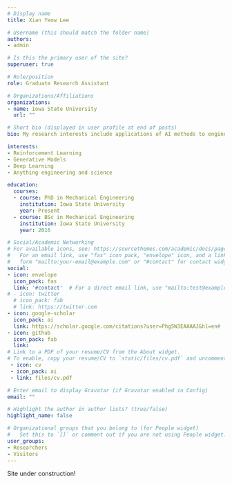 ```yaml
---
# Display name
title: Xian Yeow Lee

# Username (this should match the folder name)
authors:
- admin

# Is this the primary user of the site?
superuser: true

# Role/position
role: Graduate Research Assistant

# Organizations/Affiliations
organizations:
- name: Iowa State University
  url: ""

# Short bio (displayed in user profile at end of posts)
bio: My research interests include applications of AI methods to engineering problems such as robust and inverse designs.

interests:
- Reinforcement Learning
- Generative Models
- Deep Learning
- Anything engineering and science

education:
  courses:
  - course: PhD in Mechanical Engineering
    institution: Iowa State University
    year: Present
  - course: BSc in Mechanical Engineering
    institution: Iowa State University
    year: 2016

# Social/Academic Networking
# For available icons, see: https://sourcethemes.com/academic/docs/page-builder/#icons
#   For an email link, use "fas" icon pack, "envelope" icon, and a link in the
#   form "mailto:your-email@example.com" or "#contact" for contact widget.
social:
- icon: envelope
  icon_pack: fas
  link: '#contact'  # For a direct email link, use "mailto:test@example.org".
# - icon: twitter
  # icon_pack: fab
  # link: https://twitter.com
- icon: google-scholar
  icon_pack: ai
  link: https://scholar.google.com/citations?user=Phg5W3EAAAAJ&hl=en#
- icon: github
  icon_pack: fab
  link: 
# Link to a PDF of your resume/CV from the About widget.
# To enable, copy your resume/CV to `static/files/cv.pdf` and uncomment the lines below.
 - icon: cv
 - icon_pack: ai
 - link: files/cv.pdf

# Enter email to display Gravatar (if Gravatar enabled in Config)
email: ""

# Highlight the author in author lists? (true/false)
highlight_name: false

# Organizational groups that you belong to (for People widget)
#   Set this to `[]` or comment out if you are not using People widget.
user_groups:
- Researchers
- Visitors
---
```


Site under construction!
